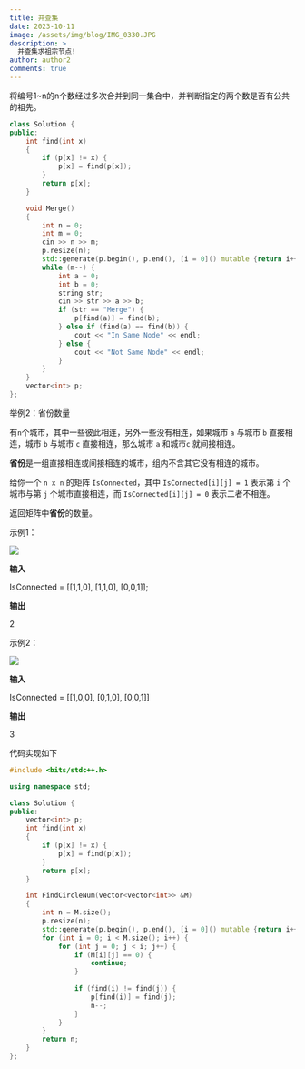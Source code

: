 ```yaml
---
title: 并查集
date: 2023-10-11
image: /assets/img/blog/IMG_0330.JPG
description: >
  并查集求祖宗节点!
author: author2
comments: true
---
```


将编号1~n的n个数经过多次合并到同一集合中，并判断指定的两个数是否有公共的祖先。

```c++
class Solution {
public:
    int find(int x)
    {
        if (p[x] != x) {
            p[x] = find(p[x]);
        }
        return p[x];
    }

    void Merge()
    {
        int n = 0;
        int m = 0;
        cin >> n >> m;
        p.resize(n);
        std::generate(p.begin(), p.end(), [i = 0]() mutable {return i++;});
        while (m--) {
            int a = 0;
            int b = 0;
            string str;
            cin >> str >> a >> b;
            if (str == "Merge") {
                p[find(a)] = find(b);
            } else if (find(a) == find(b)) {
                cout << "In Same Node" << endl;
            } else {
                cout << "Not Same Node" << endl;
            }
        }
    }
    vector<int> p;
};

```

举例2：省份数量

有`n`个城市，其中一些彼此相连，另外一些没有相连，如果城市 `a` 与城市 `b` 直接相连，城市 `b` 与城市 `c` 直接相连，那么城市 `a` 和城市`c` 就间接相连。

**省份**是一组直接相连或间接相连的城市，组内不含其它没有相连的城市。

给你一个 `n x n` 的矩阵 `IsConnected`，其中 `IsConnected[i][j] = 1` 表示第 `i` 个城市与第 `j` 个城市直接相连，而 `IsConnected[i][j] = 0` 表示二者不相连。

返回矩阵中**省份**的数量。

示例1：

![](https://assets.leetcode.com/uploads/2020/12/24/graph1.jpg)

**输入**

<p>IsConnected = [[1,1,0], [1,1,0], [0,0,1]];</p>

**输出**

<p>2</p>

示例2：

![](https://assets.leetcode.com/uploads/2020/12/24/graph2.jpg)

**输入**

<p>IsConnected = [[1,0,0], [0,1,0], [0,0,1]]</p>

**输出**

<p>3</p>

代码实现如下

```c++
#include <bits/stdc++.h>

using namespace std;

class Solution {
public:
    vector<int> p;
    int find(int x)
    {
        if (p[x] != x) {
            p[x] = find(p[x]);
        }
        return p[x];
    }

    int FindCircleNum(vector<vector<int>> &M)
    {
        int n = M.size();
        p.resize(n);
        std::generate(p.begin(), p.end(), [i = 0]() mutable {return i++;});
        for (int i = 0; i < M.size(); i++) {
            for (int j = 0; j < i; j++) {
                if (M[i][j] == 0) {
                    continue;
                }
                 
                if (find(i) != find(j)) {
                    p[find(i)] = find(j);
                    n--;
                }
            }
        }
        return n;
    }
};
```

